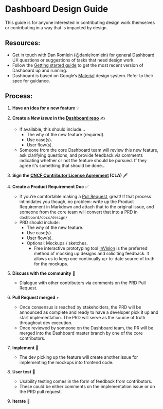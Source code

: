 # Dashboard Design Guide
This guide is for anyone interested in contributing design work themselves or contributing in a way that is impacted by design.

## Resources:
* Get in touch with Dan Romlein (@danielromlein) for general Dashboard UX questions or suggestions of tasks that need design work.
* Follow the [Getting started guide](https://github.com/shantanubansal/dashboard/wiki/Getting-started) to get the most recent version of Dashboard up and running.
* Dashboard is based on Google’s [Material](https://material.io/guidelines/) design system. Refer to their spec for guidance. 

## Process:
1. **Have an idea for a new feature** 💡
2. **Create a _New Issue_ in the [Dashboard repo](https://github.com/shantanubansal/dashboard)** ✍️
      * If available, this should include…
        * The why of the new feature (required).
        * Use case(s).
        * User flow(s).
      * Someone from the core Dashboard team will review this new feature, ask clarifying questions, and provide feedback via comments indicating whether or not the feature should be pursued. If they agree it's something that should be done...
3. **Sign the [CNCF Contributor License Agreement](https://github.com/kubernetes/community/blob/master/CLA.md) (CLA)** 🖋 
4. **Create a Product Requirement Doc** ✅
     * If you’re comfortable making a [Pull Request](https://help.github.com/articles/creating-a-pull-request/), great! If that process intimidates you though, no problem: write up the Product Requirement in Markdown and attach that to the original issue, and someone from the core team will convert that into a PRD in `dashboard/docs/design/`
     * PRD should include:
       * The _why_ of the new feature.
       * Use case(s).
       * User flow(s).
       * Optional: Mockups / sketches. 
         * Free interactive prototyping tool [InVision](https://www.invisionapp.com/) is the preferred method of mocking up designs and soliciting feedback. It allows us to keep one continually up-to-date source of truth for the mockups. 
5. **Discuss with the community** 💬
     * Dialogue with other contributors via comments on the PRD Pull Request.
6. **Pull Request merged** ⤴️
     * Once consensus is reached by stakeholders, the PRD will be announced as complete and ready to have a developer pick it up and start implementation. The PRD will serve as the source of truth throughout dev execution.
     * Once reviewed by someone on the Dashboard team, the PR will be merged into the Dashboard master branch by one of the core contributors.

7. **Implement** 🔨
     * The dev picking up the feature will create another issue for implementing the mockups into frontend code.
8. **User test** 🙋
     * Usability testing comes in the form of feedback from contributors.
     * These could be either comments on the implementation issue or on the PRD pull request.

9. **Iterate** 🔁
